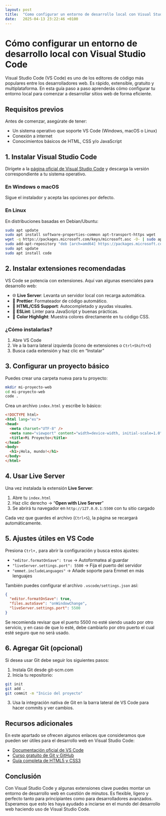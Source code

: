 ```yaml
---
layout: post
title:  "Como configurar un entorno de desarrollo local con Visual Studio Code"
date:   2025-04-13 23:22:46 +0100
---
```


# Cómo configurar un entorno de desarrollo local con Visual Studio Code

Visual Studio Code (VS Code) es uno de los editores de código más populares entre los desarrolladores web. Es rápido, extensible, gratuito y multiplataforma. En esta guía paso a paso aprenderás cómo configurar tu entorno local para comenzar a desarrollar sitios web de forma eficiente.

## Requisitos previos

Antes de comenzar, asegúrate de tener:

- Un sistema operativo que soporte VS Code (Windows, macOS o Linux)
- Conexión a internet
- Conocimientos básicos de HTML, CSS y/o JavaScript

## 1. Instalar Visual Studio Code

Dirígete a la [página oficial de Visual Studio Code](https://code.visualstudio.com/) y descarga la versión correspondiente a tu sistema operativo.

### En Windows o macOS

Sigue el instalador y acepta las opciones por defecto.

### En Linux

En distribuciones basadas en Debian/Ubuntu:

```bash
sudo apt update
sudo apt install software-properties-common apt-transport-https wget
wget -q https://packages.microsoft.com/keys/microsoft.asc -O- | sudo apt-key add -
sudo add-apt-repository "deb [arch=amd64] https://packages.microsoft.com/repos/vscode stable main"
sudo apt update
sudo apt install code
```

## 2. Instalar extensiones recomendadas

VS Code se potencia con extensiones. Aquí van algunas esenciales para desarrollo web:

- 🌐 **Live Server**: Levanta un servidor local con recarga automática.
- 🎨 **Prettier**: Formateador de código automático.
- 📄 **HTML/CSS Support**: Autocompletado y ayudas visuales.
- 🧪 **ESLint**: Linter para JavaScript y buenas prácticas.
- 🌈 **Color Highlight**: Muestra colores directamente en tu código CSS.

### ¿Cómo instalarlas?

1. Abre VS Code
2. Ve a la barra lateral izquierda (icono de extensiones o `Ctrl+Shift+X`)
3. Busca cada extensión y haz clic en “Instalar”

## 3. Configurar un proyecto básico

Puedes crear una carpeta nueva para tu proyecto:

```bash
mkdir mi-proyecto-web
cd mi-proyecto-web
code .
```

Crea un archivo `index.html` y escribe lo básico:

```html
<!DOCTYPE html>
<html lang="es">
<head>
  <meta charset="UTF-8" />
  <meta name="viewport" content="width=device-width, initial-scale=1.0" />
  <title>Mi Proyecto</title>
</head>
<body>
  <h1>¡Hola, mundo!</h1>
</body>
</html>
```

## 4. Usar Live Server

Una vez instalada la extensión **Live Server**:

1. Abre tu `index.html`
2. Haz clic derecho → “**Open with Live Server**”
3. Se abrirá tu navegador en `http://127.0.0.1:5500` con tu sitio cargado

Cada vez que guardes el archivo (`Ctrl+S`), la página se recargará automáticamente.

## 5. Ajustes útiles en VS Code

Presiona `Ctrl+,` para abrir la configuración y busca estos ajustes:

- `"editor.formatOnSave": true` → Autoformatea al guardar
- `"liveServer.settings.port": 5500` → Fija el puerto del servidor
- `"emmet.includeLanguages"` → Añade soporte para Emmet en más lenguajes

También puedes configurar el archivo `.vscode/settings.json` así:

```json
{
  "editor.formatOnSave": true,
  "files.autoSave": "onWindowChange",
  "liveServer.settings.port": 5500
}
```
Se recomienda revisar que el puerto 5500 no esté siendo usado por otro servicio, y en caso de que lo esté, debe cambiarlo por otro puerto el cual esté seguro que no será usado.

## 6. Agregar Git (opcional)

Si desea usar Git debe seguir los siguientes pasos:

1. Instala Git desde git-scm.com
2. Inicia tu repositorio:
```Bash
git init
git add .
git commit -m "Inicio del proyecto"
```
3. Usa la integración nativa de Git en la barra lateral de VS Code para hacer commits y ver cambios.

## Recursos adicionales

En este apartado se ofrecen algunos enlaces que consideramos que pueden ser útiles para el desarrollo web en Visual Studio Code:

- [Documentación oficial de VS Code](https://code.visualstudio.com/docs)
- [Curso gratuito de Git y GitHub](https://learngitbranching.js.org/)
- [Guía completa de HTML5 y CSS3](https://developer.mozilla.org/es/docs/Web)

## Conclusión

Con Visual Studio Code y algunas extensiones clave puedes montar un entorno de desarrollo web en cuestión de minutos. Es flexible, ligero y perfecto tanto para principiantes como para desarrolladores avanzados. Esperamos que esto les haya ayudado a inciarse en el mundo del desarrollo web haciendo uso de Visual Studio Code.


